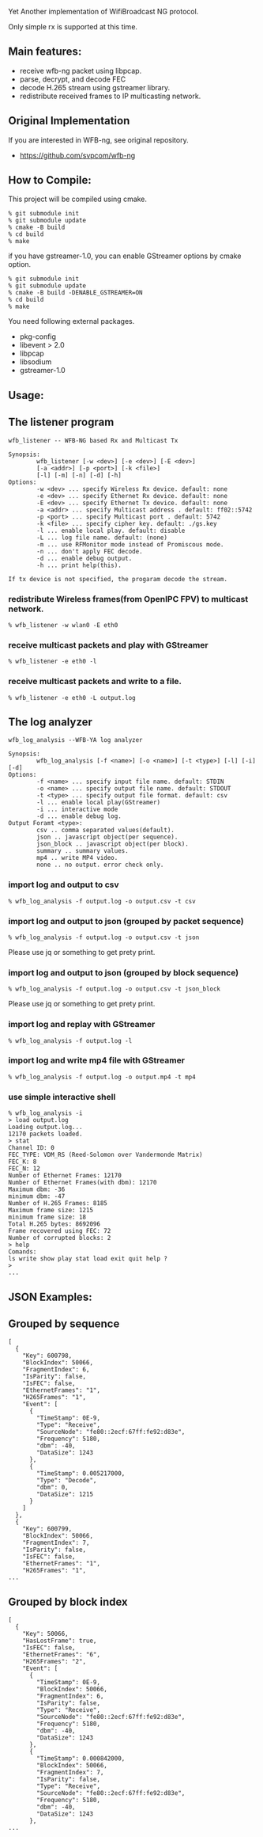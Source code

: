 Yet Another implementation of WifiBroadcast NG protocol.

Only simple rx is supported at this time.

Main features:
--------------
- receive wfb-ng packet using libpcap.
- parse, decrypt, and decode FEC
- decode H.265 stream using gstreamer library.
- redistribute received frames to IP multicasting network.

## Original Implementation
If you are interested in WFB-ng, see original repository.
- https://github.com/svpcom/wfb-ng

How to Compile:
---------------
This project will be compiled using cmake.

```
% git submodule init
% git submodule update
% cmake -B build 
% cd build
% make
```

if you have gstreamer-1.0, you can enable GStreamer options
by cmake option.

```
% git submodule init
% git submodule update
% cmake -B build -DENABLE_GSTREAMER=ON
% cd build
% make
```

You need following external packages.

- pkg-config
- libevent > 2.0
- libpcap
- libsodium
- gstreamer-1.0

Usage:
------
## The listener program
```
wfb_listener -- WFB-NG based Rx and Multicast Tx

Synopsis:
        wfb_listener [-w <dev>] [-e <dev>] [-E <dev>]
        [-a <addr>] [-p <port>] [-k <file>]
        [-l] [-m] [-n] [-d] [-h]
Options:
        -w <dev> ... specify Wireless Rx device. default: none
        -e <dev> ... specify Ethernet Rx device. default: none
        -E <dev> ... specify Ethernet Tx device. default: none
        -a <addr> ... specify Multicast address . default: ff02::5742
        -p <port> ... specify Multicast port . default: 5742
        -k <file> ... specify cipher key. default: ./gs.key
        -l ... enable local play. default: disable
        -L ... log file name. default: (none)
        -m ... use RFMonitor mode instead of Promiscous mode.
        -n ... don't apply FEC decode.
        -d ... enable debug output.
        -h ... print help(this).

If tx device is not specified, the progaram decode the stream.
```

### redistribute Wireless frames(from OpenIPC FPV) to multicast network.
```
% wfb_listener -w wlan0 -E eth0
```

### receive multicast packets and play with GStreamer
```
% wfb_listener -e eth0 -l
```

### receive multicast packets and write to a file.
```
% wfb_listener -e eth0 -L output.log
```

## The log analyzer
```
wfb_log_analysis --WFB-YA log analyzer

Synopsis:
        wfb_log_analysis [-f <name>] [-o <name>] [-t <type>] [-l] [-i] [-d]
Options:
        -f <name> ... specify input file name. default: STDIN
        -o <name> ... specify output file name. default: STDOUT
        -t <type> ... specify output file format. default: csv
        -l ... enable local play(GStreamer)
        -i ... interactive mode
        -d ... enable debug log.
Output Foramt <type>:
        csv .. comma separated values(default).
        json .. javascript object(per sequence).
        json_block .. javascript object(per block).
        summary .. summary values.
        mp4 .. write MP4 video.
        none .. no output. error check only.
```

### import log and output to csv
```
% wfb_log_analysis -f output.log -o output.csv -t csv
```

### import log and output to json (grouped by packet sequence)
```
% wfb_log_analysis -f output.log -o output.csv -t json
```

Please use jq or something to get prety print.

### import log and output to json (grouped by block sequence)
```
% wfb_log_analysis -f output.log -o output.csv -t json_block
```

Please use jq or something to get prety print.

### import log and replay with GStreamer
```
% wfb_log_analysis -f output.log -l
```

### import log and write mp4 file with GStreamer
```
% wfb_log_analysis -f output.log -o output.mp4 -t mp4
```

### use simple interactive shell
```
% wfb_log_analysis -i
> load output.log
Loading output.log...
12170 packets loaded.
> stat
Channel ID: 0
FEC_TYPE: VDM_RS (Reed-Solomon over Vandermonde Matrix)
FEC_K: 8
FEC_N: 12
Number of Ethernet Frames: 12170
Number of Ethernet Frames(with dbm): 12170
Maximum dbm: -36
minimum dbm: -47
Number of H.265 Frames: 8185
Maximum frame size: 1215
minimum frame size: 18
Total H.265 bytes: 8692096
Frame recovered using FEC: 72
Number of corrupted blocks: 2
> help
Comands:
ls write show play stat load exit quit help ?
>
...
```

JSON Examples:
--------------
## Grouped by sequence
```
[
  {
    "Key": 600798,
    "BlockIndex": 50066,
    "FragmentIndex": 6,
    "IsParity": false,
    "IsFEC": false,
    "EthernetFrames": "1",
    "H265Frames": "1",
    "Event": [
      {
        "TimeStamp": 0E-9,
        "Type": "Receive",
        "SourceNode": "fe80::2ecf:67ff:fe92:d83e",
        "Frequency": 5180,
        "dbm": -40,
        "DataSize": 1243
      },
      {
        "TimeStamp": 0.005217000,
        "Type": "Decode",
        "dbm": 0,
        "DataSize": 1215
      }
    ]
  },
  {
    "Key": 600799,
    "BlockIndex": 50066,
    "FragmentIndex": 7,
    "IsParity": false,
    "IsFEC": false,
    "EthernetFrames": "1",
    "H265Frames": "1",
... 
```

## Grouped by block index
```
[
  {
    "Key": 50066,
    "HasLostFrame": true,
    "IsFEC": false,
    "EthernetFrames": "6",
    "H265Frames": "2",
    "Event": [
      {
        "TimeStamp": 0E-9,
        "BlockIndex": 50066,
        "FragmentIndex": 6,
        "IsParity": false,
        "Type": "Receive",
        "SourceNode": "fe80::2ecf:67ff:fe92:d83e",
        "Frequency": 5180,
        "dbm": -40,
        "DataSize": 1243
      },
      {
        "TimeStamp": 0.000842000,
        "BlockIndex": 50066,
        "FragmentIndex": 7,
        "IsParity": false,
        "Type": "Receive",
        "SourceNode": "fe80::2ecf:67ff:fe92:d83e",
        "Frequency": 5180,
        "dbm": -40,
        "DataSize": 1243
      },
... 
```
